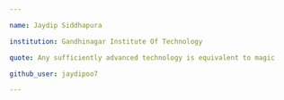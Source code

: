 ```yaml
---

name: Jaydip Siddhapura

institution: Gandhinagar Institute Of Technology

quote: Any sufficiently advanced technology is equivalent to magic

github_user: jaydipoo7

---
```


